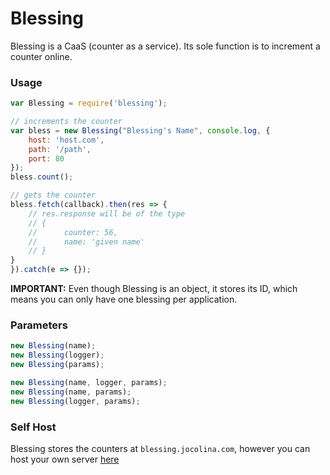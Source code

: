 # Blessing

Blessing is a CaaS (counter as a service). Its sole function is to increment a counter online.

### Usage

```javascript
var Blessing = require('blessing');

// increments the counter
var bless = new Blessing("Blessing's Name", console.log, {
	host: 'host.com',
	path: '/path',
	port: 80
});
bless.count();

// gets the counter
bless.fetch(callback).then(res => {
	// res.response will be of the type
	// {
	//		counter: 56,
	//		name: 'given name'
	// }
}
}).catch(e => {});

```

**IMPORTANT:** Even though Blessing is an object, it stores its ID, which means you can only have one blessing per application.

### Parameters

```javascript
new Blessing(name);
new Blessing(logger);
new Blessing(params);

new Blessing(name, logger, params);
new Blessing(name, params);
new Blessing(logger, params);
```


### Self Host
Blessing stores the counters at `blessing.jocolina.com`, however you can host your own server [here](https://github.com/jsmrcaga/blessing-server)

